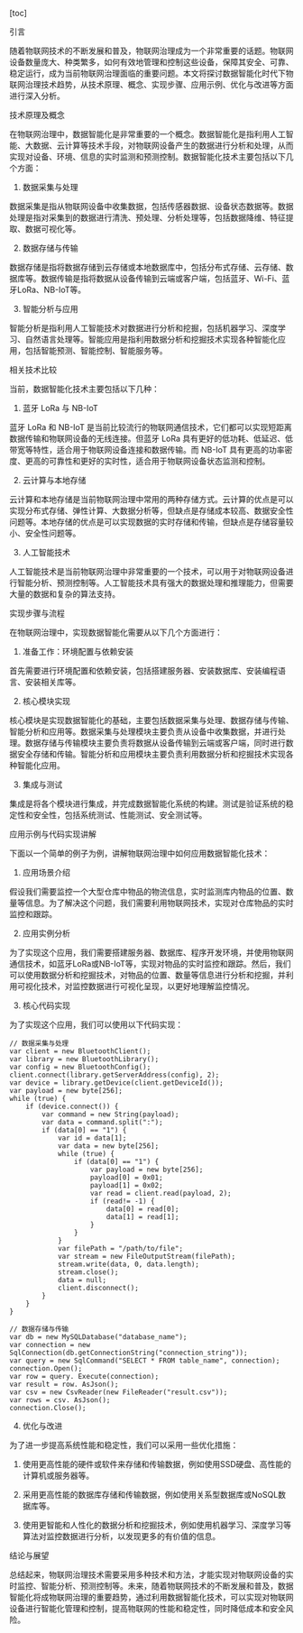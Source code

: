 
[toc]                    
                
                
引言

随着物联网技术的不断发展和普及，物联网治理成为一个非常重要的话题。物联网设备数量庞大、种类繁多，如何有效地管理和控制这些设备，保障其安全、可靠、稳定运行，成为当前物联网治理面临的重要问题。本文将探讨数据智能化时代下物联网治理技术趋势，从技术原理、概念、实现步骤、应用示例、优化与改进等方面进行深入分析。

技术原理及概念

在物联网治理中，数据智能化是非常重要的一个概念。数据智能化是指利用人工智能、大数据、云计算等技术手段，对物联网设备产生的数据进行分析和处理，从而实现对设备、环境、信息的实时监测和预测控制。数据智能化技术主要包括以下几个方面：

1. 数据采集与处理

数据采集是指从物联网设备中收集数据，包括传感器数据、设备状态数据等。数据处理是指对采集到的数据进行清洗、预处理、分析处理等，包括数据降维、特征提取、数据可视化等。

2. 数据存储与传输

数据存储是指将数据存储到云存储或本地数据库中，包括分布式存储、云存储、数据库等。数据传输是指将数据从设备传输到云端或客户端，包括蓝牙、Wi-Fi、蓝牙LoRa、NB-IoT等。

3. 智能分析与应用

智能分析是指利用人工智能技术对数据进行分析和挖掘，包括机器学习、深度学习、自然语言处理等。智能应用是指利用数据分析和挖掘技术实现各种智能化应用，包括智能预测、智能控制、智能服务等。

相关技术比较

当前，数据智能化技术主要包括以下几种：

1. 蓝牙 LoRa 与 NB-IoT

蓝牙 LoRa 和 NB-IoT 是当前比较流行的物联网通信技术，它们都可以实现短距离数据传输和物联网设备的无线连接。但蓝牙 LoRa 具有更好的低功耗、低延迟、低带宽等特性，适合用于物联网设备连接和数据传输。而 NB-IoT 具有更高的功率密度、更高的可靠性和更好的实时性，适合用于物联网设备状态监测和控制。

2. 云计算与本地存储

云计算和本地存储是当前物联网治理中常用的两种存储方式。云计算的优点是可以实现分布式存储、弹性计算、大数据分析等，但缺点是存储成本较高、数据安全性问题等。本地存储的优点是可以实现数据的实时存储和传输，但缺点是存储容量较小、安全性问题等。

3. 人工智能技术

人工智能技术是当前物联网治理中非常重要的一个技术，可以用于对物联网设备进行智能分析、预测控制等。人工智能技术具有强大的数据处理和推理能力，但需要大量的数据和复杂的算法支持。

实现步骤与流程

在物联网治理中，实现数据智能化需要从以下几个方面进行：

1. 准备工作：环境配置与依赖安装

首先需要进行环境配置和依赖安装，包括搭建服务器、安装数据库、安装编程语言、安装相关库等。

2. 核心模块实现

核心模块是实现数据智能化的基础，主要包括数据采集与处理、数据存储与传输、智能分析和应用等。数据采集与处理模块主要负责从设备中收集数据，并进行处理。数据存储与传输模块主要负责将数据从设备传输到云端或客户端，同时进行数据安全存储和传输。智能分析和应用模块主要负责利用数据分析和挖掘技术实现各种智能化应用。

3. 集成与测试

集成是将各个模块进行集成，并完成数据智能化系统的构建。测试是验证系统的稳定性和安全性，包括系统测试、性能测试、安全测试等。

应用示例与代码实现讲解

下面以一个简单的例子为例，讲解物联网治理中如何应用数据智能化技术：

1. 应用场景介绍

假设我们需要监控一个大型仓库中物品的物流信息，实时监测库内物品的位置、数量等信息。为了解决这个问题，我们需要利用物联网技术，实现对仓库物品的实时监控和跟踪。

2. 应用实例分析

为了实现这个应用，我们需要搭建服务器、数据库、程序开发环境，并使用物联网通信技术，如蓝牙LoRa或NB-IoT等，实现对物品的实时监控和跟踪。然后，我们可以使用数据分析和挖掘技术，对物品的位置、数量等信息进行分析和挖掘，并利用可视化技术，对监控数据进行可视化呈现，以更好地理解监控情况。

3. 核心代码实现

为了实现这个应用，我们可以使用以下代码实现：

```
// 数据采集与处理
var client = new BluetoothClient();
var library = new BluetoothLibrary();
var config = new BluetoothConfig();
client.connect(library.getServerAddress(config), 2);
var device = library.getDevice(client.getDeviceId());
var payload = new byte[256];
while (true) {
    if (device.connect()) {
        var command = new String(payload);
        var data = command.split(":");
        if (data[0] == "1") {
            var id = data[1];
            var data = new byte[256];
            while (true) {
                if (data[0] == "1") {
                    var payload = new byte[256];
                    payload[0] = 0x01;
                    payload[1] = 0x02;
                    var read = client.read(payload, 2);
                    if (read!= -1) {
                        data[0] = read[0];
                        data[1] = read[1];
                    }
                }
            }
            var filePath = "/path/to/file";
            var stream = new FileOutputStream(filePath);
            stream.write(data, 0, data.length);
            stream.close();
            data = null;
            client.disconnect();
        }
    }
}

// 数据存储与传输
var db = new MySQLDatabase("database_name");
var connection = new SqlConnection(db.getConnectionString("connection_string"));
var query = new SqlCommand("SELECT * FROM table_name", connection);
connection.Open();
var row = query. Execute(connection);
var result = row. AsJson();
var csv = new CsvReader(new FileReader("result.csv"));
var rows = csv. AsJson();
connection.Close();
```

4. 优化与改进

为了进一步提高系统性能和稳定性，我们可以采用一些优化措施：

1. 使用更高性能的硬件或软件来存储和传输数据，例如使用SSD硬盘、高性能的计算机或服务器等。

2. 采用更高性能的数据库存储和传输数据，例如使用关系型数据库或NoSQL数据库等。

5. 使用更智能和人性化的数据分析和挖掘技术，例如使用机器学习、深度学习等算法对监控数据进行分析，以发现更多的有价值的信息。

结论与展望

总结起来，物联网治理技术需要采用多种技术和方法，才能实现对物联网设备的实时监控、智能分析、预测控制等。未来，随着物联网技术的不断发展和普及，数据智能化将成物联网治理的重要趋势，通过利用数据智能化技术，可以实现对物联网设备进行智能化管理和控制，提高物联网的性能和稳定性，同时降低成本和安全风险。

